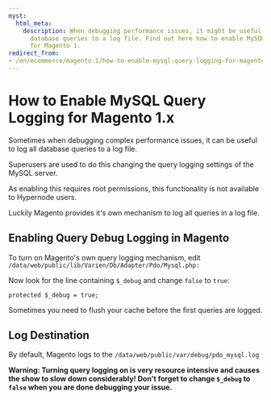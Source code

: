 ```yaml
---
myst:
  html_meta:
    description: When debugging performance issues, it might be useful to log all
      database queries to a log file. Find out here how to enable MySQL Query logging
      for Magento 1.
redirect_from:
- /en/ecommerce/magento-1/how-to-enable-mysql-query-logging-for-magento-1-x/
---
```


<!-- source: https://support.hypernode.com/en/ecommerce/magento-1/how-to-enable-mysql-query-logging-for-magento-1-x/ -->

# How to Enable MySQL Query Logging for Magento 1.x

Sometimes when debugging complex performance issues, it can be useful to log all database queries to a log file.

Superusers are used to do this changing the query logging settings of the MySQL server.

As enabling this requires root permissions, this functionality is not available to Hypernode users.

Luckily Magento provides it's own mechanism to log all queries in a log file.

## Enabling Query Debug Logging in Magento

To turn on Magento's own query logging mechanism, edit `/data/web/public/lib/Varien/Db/Adapter/Pdo/Mysql.php:`

Now look for the line containing `$_debug` and change `false` to `true`:

```nginx
protected $_debug = true;
```

Sometimes you need to flush your cache before the first queries are logged.

## Log Destination

By default, Magento logs to the `/data/web/public/var/debug/pdo_mysql.log`

**Warning: Turning query logging on is very resource intensive and causes the show to slow down considerably! Don't forget to change `$_debug` to `false` when you are done debugging your issue.**
